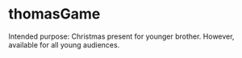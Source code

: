 # thomasGame
Intended purpose: Christmas present for younger brother. However, available for all young audiences.

